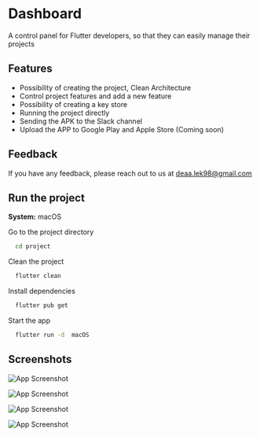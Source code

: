 # Dashboard

A control panel for Flutter developers, so that they can easily manage their projects



## Features

- Possibility of creating the project, Clean Architecture
- Control project features and add a new feature
- Possibility of creating a key store
- Running the project directly
- Sending the APK to the Slack channel
- Upload the APP to Google Play and Apple Store (Coming soon)


## Feedback

If you have any feedback, please reach out to us at deaa.lek98@gmail.com


## Run the project
**System:** macOS

Go to the project directory

```bash
  cd project
```

Clean the project
```bash
  flutter clean
```

Install dependencies

```bash
  flutter pub get
```

Start the app

```bash
  flutter run -d  macOS
```



## Screenshots

![App Screenshot](https://raw.githubusercontent.com/deaalek98/Dashboard/main/assets/images/Screenshot1.png)

![App Screenshot](https://raw.githubusercontent.com/deaalek98/Dashboard/main/assets/images/Screenshot22.png)

![App Screenshot](https://raw.githubusercontent.com/deaalek98/Dashboard/main/assets/images/Screenshot3.png)

![App Screenshot](https://raw.githubusercontent.com/deaalek98/Dashboard/main/assets/images/Screenshot4.png)


